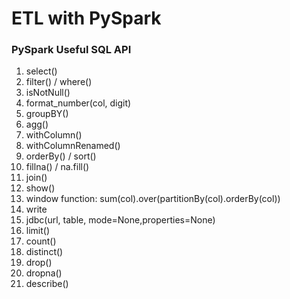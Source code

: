# ETL with PySpark

### PySpark Useful SQL API 
1. select()
2. filter() / where()
3. isNotNull()
4. format_number(col, digit)
5. groupBY()
6. agg()
7. withColumn()
8. withColumnRenamed()
9. orderBy() / sort()
10. fillna() / na.fill()
11. join()
12. show()
13. window function: sum(col).over(partitionBy(col).orderBy(col))
14. write
15. jdbc(url, table, mode=None,properties=None)
16. limit()
17. count()
18. distinct()
19. drop()
20. dropna()
21. describe()
